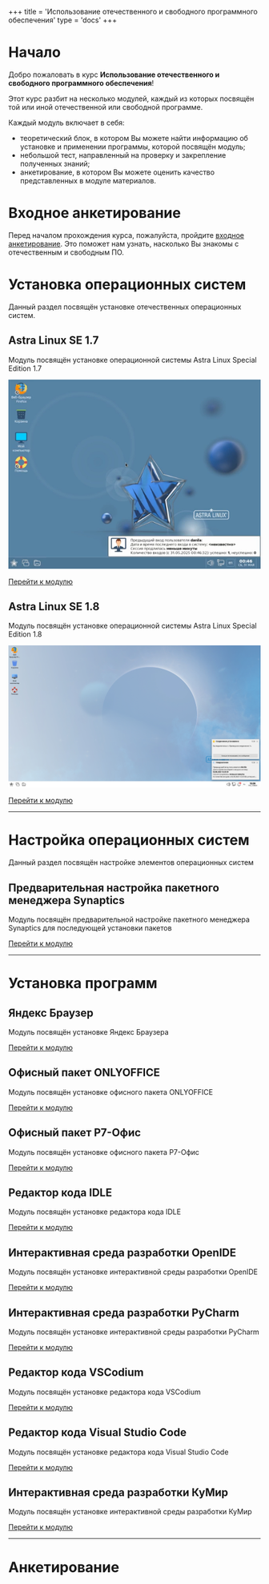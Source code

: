 +++
title = 'Использование отечественного и свободного программного обеспечения'
type = 'docs'
+++

# Начало

Добро пожаловать в курс **Использование отечественного и свободного программного обеспечения**!

Этот курс разбит на несколько модулей, каждый из которых посвящён той или иной отечественной или свободной программе.

Каждый модуль включает в себя:
* теоретический блок, в котором Вы можете найти информацию об установке и применении программы, которой посвящён модуль;
* небольшой тест, направленный на проверку и закрепление полученных знаний;
* анкетирование, в котором Вы можете оценить качество представленных в модуле материалов.

# Входное анкетирование

Перед началом прохождения курса, пожалуйста, пройдите [входное анкетирование]().
Это поможет нам узнать, насколько Вы знакомы с отечественным и свободным ПО.

# Установка операционных систем

Данный раздел посвящён установке отечественных операционных систем.

## Astra Linux SE 1.7

Модуль посвящён установке операционной системы Astra Linux Special Edition 1.7

![Рабочий стол пользователя Astra Linux SE 1.7](./docs/alse-17/images/27-desktop.png)

[Перейти к модулю](./docs/alse-17)

## Astra Linux SE 1.8

Модуль посвящён установке операционной системы Astra Linux Special Edition 1.8

![Рабочий стол пользователя Astra Linux SE 1.8](./docs/alse-18/images/17-desktop.png)

[Перейти к модулю](./docs/alse-18)

---

# Настройка операционных систем

Данный раздел посвящён настройке элементов операционных систем

## Предварительная настройка пакетного менеджера Synaptics

Модуль посвящён предварительной настройке пакетного менеджера Synaptics для последующей установки пакетов

[Перейти к модулю](./docs/synaptics)

---

# Установка программ

## Яндекс Браузер

<!--![](docs/yandex-browser/images/yandex-browser-logo.svg)-->

Модуль посвящён установке Яндекс Браузера

[Перейти к модулю](./docs/yandex-browser)

## Офисный пакет ONLYOFFICE

Модуль посвящён установке офисного пакета ONLYOFFICE

[Перейти к модулю](./docs/onlyoffice)

## Офисный пакет Р7-Офис

Модуль посвящён установке офисного пакета Р7-Офис

[Перейти к модулю](./docs/r7-office)

## Редактор кода IDLE

Модуль посвящён установке редактора кода IDLE

[Перейти к модулю](./docs/idle)

## Интерактивная среда разработки OpenIDE

Модуль посвящён установке интерактивной среды разработки OpenIDE

[Перейти к модулю](./docs/openide)

## Интерактивная среда разработки PyCharm

Модуль посвящён установке интерактивной среды разработки PyCharm

[Перейти к модулю](./docs/pycharm)

## Редактор кода VSCodium

Модуль посвящён установке редактора кода VSCodium

[Перейти к модулю](./docs/vscodium)

## Редактор кода Visual Studio Code

Модуль посвящён установке редактора кода Visual Studio Code

[Перейти к модулю](./docs/vscode)

## Интерактивная среда разработки КуМир

Модуль посвящён установке интерактивной среды разработки КуМир

[Перейти к модулю](./docs/kumir)

---

# Анкетирование
